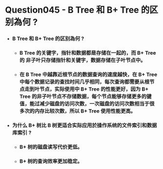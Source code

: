 Question045 - B Tree 和 B+ Tree 的区别為何 ?
=====
* ### B Tree 和 B+ Tree 的区别為何 ?
    * ### B Tree 的关键字，指针和数据都是存储在一起的，而 B+ Tree的 非子叶只存储指针和关键字，数据存储在子叶节点中。
    * ### 在 B Tree 中越靠近根节点的数据查询的速度越快，在 B+ Tree 中每个数据记录的查找时间几乎相同，每次查询都需要从根节点走到叶节点，实际使用中 B+ Tree 的性能更好，因为 B+ Tree 的非子叶节点不存储数据，每个节点能够存储更多的键值，能过减少磁盘的访问次数，一次磁盘的访问次数相当于很多次的内存比较次数，所以 B+ Tree 使用性能更高。
* ### 为什么 B+ 树比 B 树更适合实际应用於操作系统的文件索引和数据库索引 ?
    * ### B+ 树的磁盘读写代价更低。
    * ### B+ 树的查询效率更加稳定。
<br />
